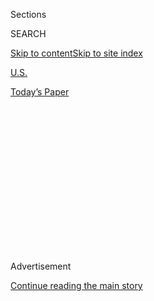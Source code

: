 <div id="app">

<div>

<div>

<div>

<div class="NYTAppHideMasthead css-1q2w90k e1suatyy0">

<div class="section css-ui9rw0 e1suatyy2">

<div class="css-eph4ug er09x8g0">

<div class="css-6n7j50">

</div>

<span class="css-1dv1kvn">Sections</span>

<div class="css-10488qs">

<span class="css-1dv1kvn">SEARCH</span>

</div>

[Skip to content](#site-content)[Skip to site
index](#site-index)

</div>

<div id="masthead-section-label" class="css-1wr3we4 eaxe0e00">

[U.S.](https://www.nytimes.com/section/us)

</div>

<div class="css-10698na e1huz5gh0">

</div>

</div>

<div id="masthead-bar-one" class="section hasLinks css-15hmgas e1csuq9d3">

<div class="css-uqyvli e1csuq9d0">

</div>

<div class="css-1uqjmks e1csuq9d1">

</div>

<div class="css-9e9ivx">

[](https://myaccount.nytimes.com/auth/login?response_type=cookie&client_id=vi)

</div>

<div class="css-1bvtpon e1csuq9d2">

[Today’s
Paper](https://www.nytimes.com/section/todayspaper)

</div>

</div>

</div>

</div>

<div data-aria-hidden="false">

<div id="site-content" data-role="main">

<div>

<div class="css-1aor85t" style="opacity:0.000000001;z-index:-1;visibility:hidden">

<div class="css-1hqnpie">

<div class="css-epjblv">

<span class="css-17xtcya">[U.S.](/section/us)</span><span class="css-x15j1o">|</span><span class="css-fwqvlz">Ferguson,
Still Tense, Grows Calmer
</span>

</div>

<div class="css-k008qs">

<div class="css-1iwv8en">

<span class="css-18z7m18"></span>

<div>

</div>

</div>

<span class="css-1n6z4y">https://nyti.ms/1ygdrgP</span>

<div class="css-1705lsu">

<div class="css-4xjgmj">

<div class="css-4skfbu" data-role="toolbar" data-aria-label="Social Media Share buttons, Save button, and Comments Panel with current comment count" data-testid="share-tools">

  - 
  - 
  - 
  - 
    
    <div class="css-6n7j50">
    
    </div>

  - 
  - 

</div>

</div>

</div>

</div>

</div>

</div>

<div id="NYT_TOP_BANNER_REGION" class="css-13pd83m">

</div>

<div id="top-wrapper" class="css-1sy8kpn">

<div id="top-slug" class="css-l9onyx">

Advertisement

</div>

[Continue reading the main
story](#after-top)

<div class="ad top-wrapper" style="text-align:center;height:100%;display:block;min-height:250px">

<div id="top" class="place-ad" data-position="top" data-size-key="top">

</div>

</div>

<div id="after-top">

</div>

</div>

<div id="sponsor-wrapper" class="css-1hyfx7x">

<div id="sponsor-slug" class="css-19vbshk">

Supported by

</div>

[Continue reading the main
story](#after-sponsor)

<div id="sponsor" class="ad sponsor-wrapper" style="text-align:center;height:100%;display:block">

</div>

<div id="after-sponsor">

</div>

</div>

<div class="css-1vkm6nb ehdk2mb0">

# Ferguson, Still Tense, Grows Calmer

</div>

<div class="css-79elbk" data-testid="photoviewer-wrapper">

<div class="css-z3e15g" data-testid="photoviewer-wrapper-hidden">

</div>

<div class="css-1a48zt4 ehw59r15" data-testid="photoviewer-children">

![<span class="css-16f3y1r e13ogyst0" data-aria-hidden="true">Protesters
marched to City Hall in St. Louis on Wednesday and held a mock trial on
the killing of Michael
Brown.</span><span class="css-cnj6d5 e1z0qqy90" itemprop="copyrightHolder"><span class="css-1ly73wi e1tej78p0">Credit...</span><span><span>Lucas
Jackson/Reuters</span></span></span>](https://static01.nyt.com/images/2014/11/27/us/FERGUSON/FERGUSON-articleLarge.jpg?quality=75&auto=webp&disable=upscale)

</div>

</div>

<div class="css-xt80pu e12qa4dv0">

<div class="css-18e8msd">

<div class="css-vp77d3 epjyd6m0">

<div class="css-1baulvz">

By [<span class="css-1baulvz last-byline" itemprop="name">Jack
Healy</span>](http://www.nytimes.com/by/jack-healy)

</div>

</div>

  - Nov. 26,
    2014

  - 
    
    <div class="css-4xjgmj">
    
    <div class="css-d8bdto" data-role="toolbar" data-aria-label="Social Media Share buttons, Save button, and Comments Panel with current comment count" data-testid="share-tools">
    
      - 
      - 
      - 
      - 
        
        <div class="css-6n7j50">
        
        </div>
    
      - 
      - 
    
    </div>
    
    </div>

</div>

</div>

<div class="section meteredContent css-1r7ky0e" name="articleBody" itemprop="articleBody">

<div class="css-1fanzo5 StoryBodyCompanionColumn">

<div class="css-53u6y8">

FERGUSON, Mo. — As residents swept broken glass from the sidewalks here
on Wednesday and painted hopeful messages on boarded-up storefronts,
public officials cautiously said that tighter security measures and
hundreds of additional National Guard troops had helped stabilize this
St. Louis suburb after a [night of arson, looting and
violence](http://www.nytimes.com/interactive/2014/11/25/us/ferguson-photos.html "Times photo gallery").

But under daylong snow showers, anger and frustration over a [grand
jury’s decision on Monday not to indict a white police
officer](http://www.nytimes.com/2014/11/25/us/ferguson-darren-wilson-shooting-michael-brown-grand-jury.html "Times article")
in the August killing of Michael Brown, an unarmed black teenager,
remained palpable across the region.

West Florissant Avenue, a Ferguson commercial strip now being treated as
a crime scene after an arson spree, was still barricaded by the police
on Wednesday. National Guard troops in camouflage uniforms, who were
largely limited to protecting government buildings two nights earlier,
fanned out across the city, taking up positions along street corners and
at
intersections.

</div>

</div>

<div class="css-1sngw6j">

[](https://www.nytimes.com/interactive/2014/11/09/us/10ferguson-michael-brown-shooting-grand-jury-darren-wilson.html)

<div class="css-1eoytci">

![](https://static01.nyt.com/images/2014/08/12/us/JP-STLOUIS3/JP-STLOUIS3-videoLarge-v2.jpg)

</div>

<div class="css-1rha1bf">

## Tracking the Events in the Wake of Michael Brown’s Shooting

Updates on the events in Ferguson, Mo., following the shooting of
Michael Brown, an unarmed teenager, by a police officer on Aug. 9.

</div>

</div>

<div class="css-1fanzo5 StoryBodyCompanionColumn">

<div class="css-53u6y8">

Throughout demonstrations on Tuesday night, the Guard responded to
disturbances, turning back demonstrators from a drugstore that had been
surrounded by the police and helping officers make arrests outside the
Ferguson Police Department. And though windows at City Hall were
shattered, a police car was flipped and burned and an AR-15 assault
rifle was stolen from inside the vehicle, law enforcement officials said
the [more assertive
response](http://www.nytimes.com/2014/11/26/us/ferguson-missouri-violence.html?ref=us "Times article")
had helped curb the chaos that prevailed on Monday.

</div>

</div>

<div class="css-1fanzo5 StoryBodyCompanionColumn">

<div class="css-53u6y8">

Gov. Jay Nixon, whom local officials have criticized for not mobilizing
enough security forces during the worst violence, said on Wednesday that
“the ramped up presence and action of the Missouri National Guard has
been helpful.” He did not announce additional security measures, but
said he would continue to monitor conditions here. About 1,200 Guard
troops have been in and around the St. Louis region, up from 700 earlier
this week.

Across the country, largely peaceful protests resumed over the grand
jury’s decision, with hundreds of people once again pouring into the
streets. In St. Louis, about 200 protesters staged a mock trial of
Darren Wilson, the police officer who shot Mr. Brown, and at one point
marched on the steps of City Hall, chanting loudly.

As the demonstrators gathered just outside the entrance, dozens of
officers, many in riot gear, moved in and ordered the protesters to
disperse. Some reluctantly complied, but others questioned why they were
not allowed to be there. In one case, officers used tear gas on a man
running alongside the building and then tackled him. Three protesters
were arrested, including one charged with assaulting an officer. No one
was injured, the police said.

</div>

</div>

![<span class="css-16f3y1r e13ogyst0">The relatives of Michael Brown,
Eric Garner and Akai Gurley attended a news conference with the Rev. Al
Sharpton, where they prayed that their loved ones’ deaths would inspire
positive
change.</span><span class="css-cch8ym"><span class="css-1dv1kvn">Credit</span><span class="css-cnj6d5 e1z0qqy90" itemprop="copyrightHolder"><span class="css-1ly73wi e1tej78p0">Credit...</span><span>Richard
Perry/The New York
Times</span></span></span>](https://static01.nyt.com/images/2014/11/27/us/FERGUSON2-webonly/FERGUSON2-webonly-videoSixteenByNine3000.jpg)

<div class="css-1fanzo5 StoryBodyCompanionColumn">

<div class="css-53u6y8">

In Southern California, demonstrators chanting “Black lives matter”
closed the 101 freeway for a time on Wednesday, echoing tactics that had
brought traffic to a standstill in cities across the country a day
earlier. In New York City’s Harlem neighborhood, members of Mr. Brown’s
family and their supporters appeared at a prayer event organized by the
Rev. Al Sharpton. Mr. Sharpton and Benjamin Crump, a lawyer for the
Brown family, again criticized how St. Louis County prosecutors had
handled the investigation into Mr. Brown’s death and said the grand-jury
process seemed tilted in Officer Wilson’s favor.

“They try to vilify our children but put the shooter on a pedestal,” Mr.
Crump said. “We scratch our heads and say, ‘Why does this happen over
and over again?’ ”

Although unrest in Ferguson had diminished drastically from Monday
night, when the town endured the worst violence since Mr. Brown’s
killing, residents and officials were concerned about flare-ups over the
Thanksgiving holiday, which could bring more people into the region.

The outcry over the grand jury’s decision was also reshaping life in
subtler ways. The Thanksgiving Day parade in St. Louis was postponed
because of the unrest, and some people were urging a boycott of the
traditional Black Friday shopping as a protest against inequalities in
the justice
system.

</div>

</div>

<div style="max-width:100%;margin:0 auto">

<div class="css-17dprlf" data-id="100000003252445" data-slug="2014-11-24-ferguson-map" style="max-width:1050px">

</div>

</div>

<div class="css-1fanzo5 StoryBodyCompanionColumn">

<div class="css-53u6y8">

For many here and across the country, Mr. Brown’s killing laid bare
myriad issues of racial inequality. And when the St. Louis County
prosecutor announced that a grand jury had not indicted Officer Wilson,
many saw it as yet another injustice for blacks.

On Wednesday, federal officials said they would investigate the burning
of a church on West Florissant Avenue where Michael Brown’s father was a
congregant. Carlton Lee, the pastor of the Flood Christian Church, which
was gutted on Monday night, said he believed his church had been
targeted by arsonists because of his public calls for Officer Wilson’s
arrest. Pastor Lee said he had received threats against himself and the
church for months.

</div>

</div>

<div class="css-1fanzo5 StoryBodyCompanionColumn">

<div class="css-53u6y8">

Federal investigators have determined that there was a break-in at the
church and a fire was set, said John Ham, a spokesman for the Bureau of
Alcohol, Tobacco, Firearms and Explosives.

“It made my stomach turn that people are that evil,” Pastor Lee said.
“We’re a house of prayer. We don’t preach hate.”

</div>

</div>

</div>

<div>

</div>

<div>

</div>

<div>

</div>

<div>

<div id="bottom-wrapper" class="css-1ede5it">

<div id="bottom-slug" class="css-l9onyx">

Advertisement

</div>

[Continue reading the main
story](#after-bottom)

<div id="bottom" class="ad bottom-wrapper" style="text-align:center;height:100%;display:block;min-height:90px">

</div>

<div id="after-bottom">

</div>

</div>

</div>

</div>

</div>

## Site Index

<div>

</div>

## Site Information Navigation

  - [© <span>2020</span> <span>The New York Times
    Company</span>](https://help.nytimes.com/hc/en-us/articles/115014792127-Copyright-notice)

<!-- end list -->

  - [NYTCo](https://www.nytco.com/)
  - [Contact
    Us](https://help.nytimes.com/hc/en-us/articles/115015385887-Contact-Us)
  - [Work with us](https://www.nytco.com/careers/)
  - [Advertise](https://nytmediakit.com/)
  - [T Brand Studio](http://www.tbrandstudio.com/)
  - [Your Ad
    Choices](https://www.nytimes.com/privacy/cookie-policy#how-do-i-manage-trackers)
  - [Privacy](https://www.nytimes.com/privacy)
  - [Terms of
    Service](https://help.nytimes.com/hc/en-us/articles/115014893428-Terms-of-service)
  - [Terms of
    Sale](https://help.nytimes.com/hc/en-us/articles/115014893968-Terms-of-sale)
  - [Site
    Map](https://spiderbites.nytimes.com)
  - [Help](https://help.nytimes.com/hc/en-us)
  - [Subscriptions](https://www.nytimes.com/subscription?campaignId=37WXW)

</div>

</div>

</div>

</div>
